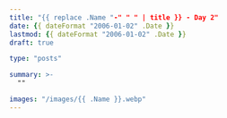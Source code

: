```yaml
---
title: "{{ replace .Name "-" " " | title }} - Day 2"
date: {{ dateFormat "2006-01-02" .Date }}
lastmod: {{ dateFormat "2006-01-02" .Date }}
draft: true

type: "posts"

summary: >-
  ""

images: "/images/{{ .Name }}.webp"
---
```

